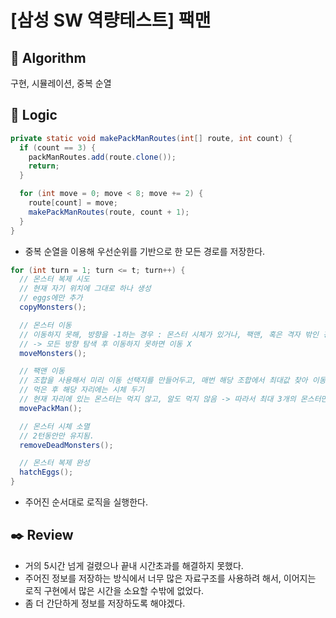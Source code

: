 # [삼성 SW 역량테스트] 팩맨

## :pushpin: **Algorithm**

구현, 시뮬레이션, 중복 순열

## :round_pushpin: **Logic**

```java
private static void makePackManRoutes(int[] route, int count) {
  if (count == 3) {
    packManRoutes.add(route.clone());
    return;
  }

  for (int move = 0; move < 8; move += 2) {
    route[count] = move;
    makePackManRoutes(route, count + 1);
  }
}
```

- 중복 순열을 이용해 우선순위를 기반으로 한 모든 경로를 저장한다.

```java
for (int turn = 1; turn <= t; turn++) {
  // 몬스터 복제 시도
  // 현재 자기 위치에 그대로 하나 생성
  // eggs에만 추가
  copyMonsters();

  // 몬스터 이동
  // 이동하지 못해, 방향을 -1하는 경우 : 몬스터 시체가 있거나, 팩맨, 혹은 격자 밖인 경우 반복
  // -> 모든 방향 탐색 후 이동하지 못하면 이동 X
  moveMonsters();

  // 팩맨 이동
  // 조합을 사용해서 미리 이동 선택지를 만들어두고, 매번 해당 조합에서 최대값 찾아 이동하기
  // 먹은 후 해당 자리에는 시체 두기
  // 현재 자리에 있는 몬스터는 먹지 않고, 알도 먹지 않음 -> 따라서 최대 3개의 몬스터만 먹을 수 있음
  movePackMan();

  // 몬스터 시체 소멸
  // 2턴동안만 유지됨.
  removeDeadMonsters();

  // 몬스터 복제 완성
  hatchEggs();
}
```

- 주어진 순서대로 로직을 실행한다.

## :black_nib: **Review**
- 거의 5시간 넘게 걸렸으나 끝내 시간초과를 해결하지 못했다.
- 주어진 정보를 저장하는 방식에서 너무 많은 자료구조를 사용하려 해서, 이어지는 로직 구현에서 많은 시간을 소요할 수밖에 없었다.
- 좀 더 간단하게 정보를 저장하도록 해야겠다.